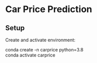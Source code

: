 # Car Price Prediction
## Setup

Create and activate environment:

conda create -n carprice python=3.8  
conda activate carprice

